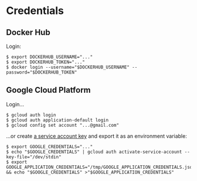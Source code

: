 # Credentials

## Docker Hub

Login:

```
$ export DOCKERHUB_USERNAME="..."
$ export DOCKERHUB_TOKEN="..."
$ docker login --username="$DOCKERHUB_USERNAME" --password="$DOCKERHUB_TOKEN"
```

## Google Cloud Platform

Login...

```
$ gcloud auth login
$ gcloud auth application-default login
$ gcloud config set account "...@gmail.com"
```

...or create [a service account key](https://cloud.google.com/iam/docs/keys-create-delete)
and export it as an environment variable:

```
$ export GOOGLE_CREDENTIALS="..."
$ echo "$GOOGLE_CREDENTIALS" | gcloud auth activate-service-account --key-file="/dev/stdin"
$ export GOOGLE_APPLICATION_CREDENTIALS="/tmp/GOOGLE_APPLICATION_CREDENTIALS.json" && echo "$GOOGLE_CREDENTIALS" >"$GOOGLE_APPLICATION_CREDENTIALS"
```
